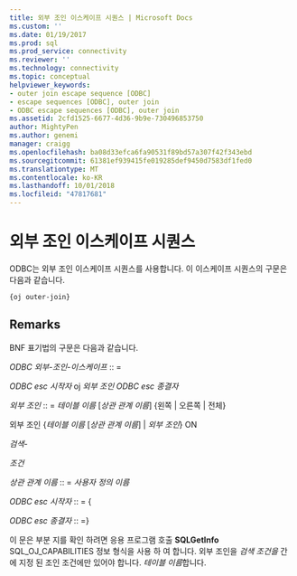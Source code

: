 ```yaml
---
title: 외부 조인 이스케이프 시퀀스 | Microsoft Docs
ms.custom: ''
ms.date: 01/19/2017
ms.prod: sql
ms.prod_service: connectivity
ms.reviewer: ''
ms.technology: connectivity
ms.topic: conceptual
helpviewer_keywords:
- outer join escape sequence [ODBC]
- escape sequences [ODBC], outer join
- ODBC escape sequences [ODBC], outer join
ms.assetid: 2cfd1525-6677-4d36-9b9e-730496853750
author: MightyPen
ms.author: genemi
manager: craigg
ms.openlocfilehash: ba08d33efca6fa90531f89bd57a307f42f343ebd
ms.sourcegitcommit: 61381ef939415fe019285def9450d7583df1fed0
ms.translationtype: MT
ms.contentlocale: ko-KR
ms.lasthandoff: 10/01/2018
ms.locfileid: "47817681"
---
```

# <a name="outer-join-escape-sequence"></a>외부 조인 이스케이프 시퀀스
ODBC는 외부 조인 이스케이프 시퀀스를 사용합니다. 이 이스케이프 시퀀스의 구문은 다음과 같습니다.  
  
```  
{oj outer-join}  
```  
  
## <a name="remarks"></a>Remarks  
 BNF 표기법의 구문은 다음과 같습니다.  
  
 *ODBC 외부-조인-이스케이프* :: =  
  
 *ODBC esc 시작자* oj *외부 조인 ODBC esc 종결자*  
  
 *외부 조인* :: = *테이블 이름* [*상관 관계 이름*] {왼쪽 &#124; 오른쪽 &#124; 전체}  
  
 외부 조인 {*테이블 이름* [*상관 관계 이름*] &#124; *외부 조인*} ON  
  
 *검색-*  
  
 *조건*  
  
 *상관 관계 이름* :: = *사용자 정의 이름*  
  
 *ODBC esc 시작자* :: = {  
  
 *ODBC esc 종결자* :: =}  
  
 이 문은 부분 지를 확인 하려면 응용 프로그램 호출 **SQLGetInfo** SQL_OJ_CAPABILITIES 정보 형식을 사용 하 여 합니다. 외부 조인을 *검색 조건을* 간에 지정 된 조인 조건에만 있어야 합니다. *테이블 이름*합니다.
